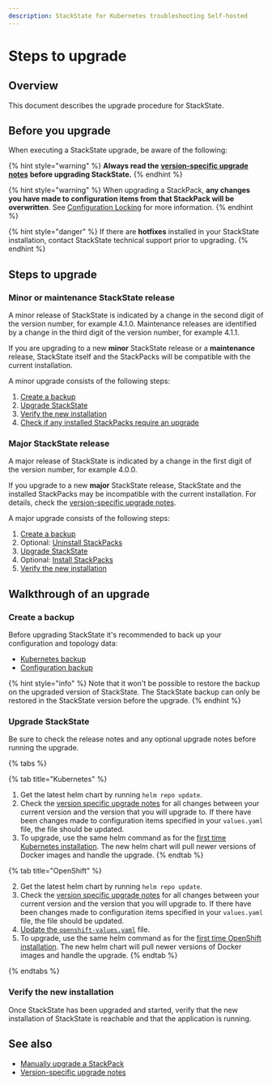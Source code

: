 ```yaml
---
description: StackState for Kubernetes troubleshooting Self-hosted
---
```


# Steps to upgrade

## Overview

This document describes the upgrade procedure for StackState.

## Before you upgrade

When executing a StackState upgrade, be aware of the following:

{% hint style="warning" %}
**Always read the** [**version-specific upgrade notes**](version-specific-upgrade-instructions.md) **before upgrading StackState.**
{% endhint %}

{% hint style="warning" %}
When upgrading a StackPack, **any changes you have made to configuration items from that StackPack will be overwritten**. See [Configuration Locking](../../stackpacks/about-stackpacks.md#locked-configuration-items) for more information.
{% endhint %}

{% hint style="danger" %}
If there are **hotfixes** installed in your StackState installation, contact StackState technical support prior to upgrading.
{% endhint %}

## Steps to upgrade

### Minor or maintenance StackState release

A minor release of StackState is indicated by a change in the second digit of the version number, for example 4.1.0. Maintenance releases are identified by a change in the third digit of the version number, for example 4.1.1.

If you are upgrading to a new **minor** StackState release or a **maintenance** release, StackState itself and the StackPacks will be compatible with the current installation.

A minor upgrade consists of the following steps:

1. [Create a backup](steps-to-upgrade.md#create-a-backup)
2. [Upgrade StackState](steps-to-upgrade.md#upgrade-stackstate)
3. [Verify the new installation](steps-to-upgrade.md#verify-the-new-installation)
4. [Check if any installed StackPacks require an upgrade](stackpack-versions.md)

### Major StackState release

A major release of StackState is indicated by a change in the first digit of the version number, for example 4.0.0.

If you upgrade to a new **major** StackState release, StackState and the installed StackPacks may be incompatible with the current installation. For details, check the [version-specific upgrade notes](version-specific-upgrade-instructions.md).

A major upgrade consists of the following steps:

1. [Create a backup](steps-to-upgrade.md#create-a-backup)
2. Optional: [Uninstall StackPacks](steps-to-upgrade.md#uninstall-stackpacks-optional)
3. [Upgrade StackState](steps-to-upgrade.md#upgrade-stackstate)
4. Optional: [Install StackPacks](steps-to-upgrade.md#install-stackpacks-optional)
5. [Verify the new installation](steps-to-upgrade.md#verify-the-new-installation)

## Walkthrough of an upgrade

### Create a backup

Before upgrading StackState it's recommended to back up your configuration and topology data:

* [Kubernetes backup](../data-management/backup_restore/kubernetes_backup.md)
* [Configuration backup](../data-management/backup_restore/configuration_backup.md)

{% hint style="info" %}
Note that it won't be possible to restore the backup on the upgraded version of StackState. The StackState backup can only be restored in the StackState version before the upgrade.
{% endhint %}

### Upgrade StackState

Be sure to check the release notes and any optional upgrade notes before running the upgrade.

{% tabs %}

{% tab title="Kubernetes" %}

1. Get the latest helm chart by running `helm repo update`.
2. Check the [version specific upgrade notes](version-specific-upgrade-instructions.md) for all changes between your current version and the version that you will upgrade to. If there have been changes made to configuration items specified in your `values.yaml` file, the file should be updated.
3. To upgrade, use the same helm command as for the [first time Kubernetes installation](../install-stackstate/kubernetes_openshift/kubernetes_install.md#deploy-stackstate-with-helm). The new helm chart will pull newer versions of Docker images and handle the upgrade.
{% endtab %}

{% tab title="OpenShift" %}

2. Get the latest helm chart by running `helm repo update`.
3. Check the [version specific upgrade notes](version-specific-upgrade-instructions.md) for all changes between your current version and the version that you will upgrade to. If there have been changes made to configuration items specified in your `values.yaml` file, the file should be updated.
4. [Update the `openshift-values.yaml`](/setup/install-stackstate/kubernetes_openshift/openshift_install.md#additional-openshift-values-file) file.
5. To upgrade, use the same helm command as for the [first time OpenShift installation](/setup/install-stackstate/kubernetes_openshift/openshift_install.md#deploy-stackstate-with-helm). The new helm chart will pull newer versions of Docker images and handle the upgrade.
{% endtab %}

{% endtabs %}

### Verify the new installation

Once StackState has been upgraded and started, verify that the new installation of StackState is reachable and that the application is running.

## See also

* [Manually upgrade a StackPack](../../stackpacks/about-stackpacks.md#upgrade-a-stackpack)
* [Version-specific upgrade notes](version-specific-upgrade-instructions.md)

